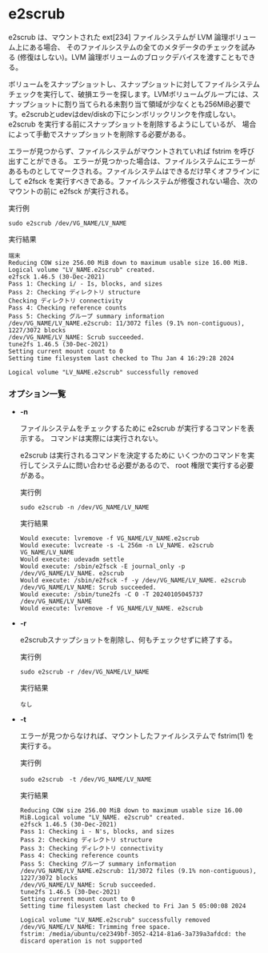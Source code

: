 [](ファイル名はコマンド名.md)
# e2scrub
e2scrub は、マウントされた ext[234] ファイルシステムが LVM 論理ボリューム上にある場合、 そのファイルシステムの全てのメタデータのチェックを試みる (修復はしない)。LVM 論理ボリュームのブロックデバイスを渡すこともできる。

ボリュームをスナップショットし、スナップショットに対してファイルシステムチェックを実行して、破損エラーを探します。LVMボリュームグループには、スナップショットに割り当てられる未割り当て領域が少なくとも256MiB必要です。e2scrubとudevはdev/diskの下にシンボリックリンクを作成しない。
e2scrub を実行する前にスナップショットを削除するようにしているが、 場合によって手動でスナップショットを削除する必要がある。

エラーが見つからず、ファイルシステムがマウントされていれば fstrim を呼び出すことができる。
エラーが見つかった場合は、ファイルシステムにエラーがあるものとしてマークされる。ファイルシステムはできるだけ早くオフラインにして e2fsck を実行すべきである。ファイルシステムが修復されない場合、次のマウントの前に e2fsck が実行される。

  実行例 [](変更しない)
  
  ```
  sudo e2scrub /dev/VG_NAME/LV_NAME
  ```


  実行結果　[](変更しない)



  ```
  端末
  Reducing COW size 256.00 MiB down to maximum usable size 16.00 MiB.
  Logical volume "LV_NAME.e2scrub" created.
  e2fsck 1.46.5 (30-Dec-2021)
  Pass 1: Checking i/ - Is, blocks, and sizes
  Pass 2: Checking ディレクトリ structure
  Checking ディレクトリ connectivity
  Pass 4: Checking reference counts
  Pass 5: Checking グループ summary information
  /dev/VG_NAME/LV_NAME.e2scrub: 11/3072 files (9.1% non-contiguous), 1227/3072 blocks
  /dev/VG_NAME/LV_NAME: Scrub succeeded.
  tune2fs 1.46.5 (30-Dec-2021)
  Setting current mount count to 0
  Setting time filesystem last checked to Thu Jan 4 16:29:28 2024
  
  Logical volume "LV_NAME.e2scrub" successfully removed
  ```

### オプション一覧


- **-n**
  
  ファイルシステムをチェックするために e2scrub が実行するコマンドを表示する。
  コマンドは実際には実行されない。
  
  e2scrub は実行されるコマンドを決定するために いくつかのコマンドを実行してシステムに問い合わせる必要があるので、 root 権限で実行する必要がある。

  実行例 [](変更しない)
  
  ```
  sudo e2scrub -n /dev/VG_NAME/LV_NAME
  ```


  実行結果　[](変更しない)


  ```
  Would execute: lvremove -f VG_NAME/LV_NAME.e2scrub
  Would execute: lvcreate -s -L 256m -n LV_NAME. e2scrub VG_NAME/LV_NAME
  Would execute: udevadm settle
  Would execute: /sbin/e2fsck -E journal_only -p /dev/VG_NAME/LV_NAME. e2scrub
  Would execute: /sbin/e2fsck -f -y /dev/VG_NAME/LV_NAME. e2scrub
  /dev/VG_NAME/LV_NAME: Scrub succeeded.
  Would execute: /sbin/tune2fs -C 0 -T 20240105045737 /dev/VG_NAME/LV_NAME
  Would execute: lvremove -f VG_NAME/LV_NAME. e2scrub
  ```
- **-r** 
    
  e2scrubスナップショットを削除し、何もチェックせずに終了する。
  
  実行例　[](変更しない)
  
  ```
  sudo e2scrub -r /dev/VG_NAME/LV_NAME
  ```


  実行結果　[](変更しない)


  ```
  なし
  ```
- **-t**
  
  エラーが見つからなければ、マウントしたファイルシステムで fstrim(1) を実行する。

  実行例 [](変更しない)
  
  ```
  sudo e2scrub　-t /dev/VG_NAME/LV_NAME
  ```


  実行結果　[](変更しない)


  ```
  Reducing COW size 256.00 MiB down to maximum usable size 16.00 MiB.Logical volume "LV_NAME. e2scrub" created.
  e2fsck 1.46.5 (30-Dec-2021)
  Pass 1: Checking i - N's, blocks, and sizes
  Pass 2: Checking ディレクトリ structure
  Pass 3: Checking ディレクトリ connectivity
  Pass 4: Checking reference counts
  Pass 5: Checking グループ summary information
  /dev/VG_NAME/LV_NAME.e2scrub: 11/3072 files (9.1% non-contiguous), 1227/3072 blocks
  /dev/VG_NAME/LV_NAME: Scrub succeeded.
  tune2fs 1.46.5 (30-Dec-2021)
  Setting current mount count to 0
  Setting time filesystem last checked to Fri Jan 5 05:00:08 2024
  
  Logical volume "LV_NAME.e2scrub" successfully removed
  /dev/VG_NAME/LV_NAME: Trimming free space.
  fstrim: /media/ubuntu/ce2349bf-3052-4214-81a6-3a739a3afdcd: the discard operation is not supported
  ```